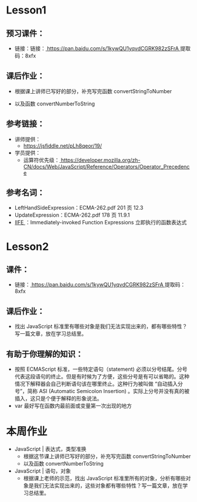 # Lesson1

## 预习课件：

- 链接：链接：[ https://pan.baidu.com/s/1kywQU1yqvdCGRK982zSFrA ](https://pan.baidu.com/s/1kywQU1yqvdCGRK982zSFrA)
  提取码：8xfx

## 课后作业：

- 根据课上讲师已写好的部分，补充写完函数 convertStringToNumber

- 以及函数 convertNumberToString

  

## 参考链接：

- 讲师提供：
  - [https://jsfiddle.net/pLh8qeor/19/ ](https://jsfiddle.net/pLh8qeor/19/)
- 学员提供：
  - 运算符优先级：[ https://developer.mozilla.org/zh-CN/docs/Web/JavaScript/Reference/Operators/Operator_Precedence ](https://developer.mozilla.org/zh-CN/docs/Web/JavaScript/Reference/Operators/Operator_Precedence)

## 参考名词：

- LeftHandSideExpression：ECMA-262.pdf 201 页 12.3
- UpdateExpression：ECMA-262.pdf 178 页 11.9.1
- [IIFE ](https://zh.wikipedia.org/wiki/立即调用函数表达式)：Immediately-invoked Function Expressions 立即执行的函数表达式



# Lesson2

## 课件：

- 链接：[ https://pan.baidu.com/s/1kywQU1yqvdCGRK982zSFrA ](https://pan.baidu.com/s/1kywQU1yqvdCGRK982zSFrA)
  提取码：8xfx

## 课后作业：

- 找出 JavaScript 标准里有哪些对象是我们无法实现出来的，都有哪些特性？写一篇文章，放在学习总结里。

## 有助于你理解的知识：

- 按照 ECMAScript 标准，一些特定语句（statement) 必须以分号结尾。分号代表这段语句的终止。但是有时候为了方便，这些分号是有可以省略的。这种情况下解释器会自己判断语句该在哪里终止。这种行为被叫做 “自动插入分号”，简称 ASI (Automatic Semicolon Insertion) 。实际上分号并没有真的被插入，这只是个便于解释的形象说法。
- var 最好写在函数内最前面或变量第一次出现的地方



# 本周作业

- JavaScript | 表达式，类型准换
  - 根据这节课上讲师已写好的部分，补充写完函数 convertStringToNumber
  - 以及函数 convertNumberToString
- JavaScript | 语句，对象
  - 根据课上老师的示范，找出 JavaScript 标准里所有的对象，分析有哪些对象是我们无法实现出来的，这些对象都有哪些特性？写一篇文章，放在学习总结里。